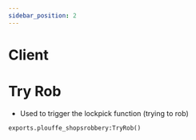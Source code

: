 ```yaml
---
sidebar_position: 2
---
```


# Client

# Try Rob
- Used to trigger the lockpick function (trying to rob)
```
exports.plouffe_shopsrobbery:TryRob()
```